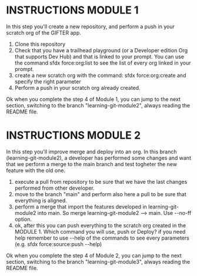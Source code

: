 # INSTRUCTIONS MODULE 1 
In this step you'll create a new repository, and perform a push in your scratch org of the GIFTER app.

1) Clone this repository
2) Check that you have a trailhead playground (or a Developer edition Org that supports Dev Hub) and that is linked to your prompt. You can use the command sfdx force:org:list to see the list of every org linked in your prompt.
3) create a new scratch org with the command: sfdx force:org:create and specify the right parameter
4) Perform a push in your scratch org already created.

Ok when you complete the step 4 of Module 1, you can jump to the next section, switching to the branch "learning-git-module2", always reading the README file.

# INSTRUCTIONS MODULE 2 
In this step you'll improve merge and deploy into an org. In this branch (learning-git-module2), a developer has performed some changes and want that we perform a merge to the main branch and test togheter the new feature with the old one.

1) execute a pull from repository to be sure that we have the last changes performed from other developer.
2) move to the branch "main" and perform also here a pull to be sure that everything is aligned.
3) perform a merge that import the features developed in learning-git-module2 into main. So merge learning-git-module2 --> main. Use --no-ff option.
4) ok, after this you can push everything to the scratch org created in the MODULE 1. Which command you will use, push or Deploy? if you need help remember to use --help of the commands to see every parameters (e.g. sfdx force:source:push --help)

Ok when you complete the step 4 of Module 2, you can jump to the next section, switching to the branch "learning-git-module3", always reading the README file.